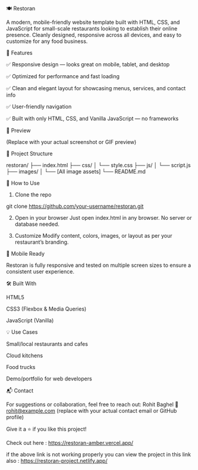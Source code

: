 🍽️ Restoran

A modern, mobile-friendly website template built with HTML, CSS, and JavaScript for small-scale restaurants looking to establish their online presence. Cleanly designed, responsive across all devices, and easy to customize for any food business.

🌟 Features

✅ Responsive design — looks great on mobile, tablet, and desktop

✅ Optimized for performance and fast loading

✅ Clean and elegant layout for showcasing menus, services, and contact info

✅ User-friendly navigation

✅ Built with only HTML, CSS, and Vanilla JavaScript — no frameworks


📸 Preview


(Replace with your actual screenshot or GIF preview)

📁 Project Structure

restoran/
├── index.html
├── css/
│   └── style.css
├── js/
│   └── script.js
├── images/
│   └── [All image assets]
└── README.md

🚀 How to Use

1. Clone the repo

git clone https://github.com/your-username/restoran.git


2. Open in your browser
Just open index.html in any browser. No server or database needed.


3. Customize
Modify content, colors, images, or layout as per your restaurant’s branding.



📱 Mobile Ready

Restoran is fully responsive and tested on multiple screen sizes to ensure a consistent user experience.

🛠️ Built With

HTML5

CSS3 (Flexbox & Media Queries)

JavaScript (Vanilla)


💡 Use Cases

Small/local restaurants and cafes

Cloud kitchens

Food trucks

Demo/portfolio for web developers


📬 Contact

For suggestions or collaboration, feel free to reach out:
Rohit Baghel
📧 rohit@example.com (replace with your actual contact email or GitHub profile)


Give it a ⭐ if you like this project!


Check out here : https://restoran-amber.vercel.app/

if the above link is not working properly you can view the project in this link also : https://restoran-project.netlify.app/
